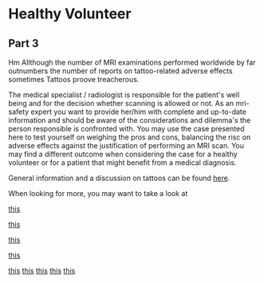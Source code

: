 # Healthy Volunteer

## Part 3

Hm Allthough the number of MRI examinations performed worldwide by far outnumbers the number of reports on 
tattoo-related adverse effects sometimes Tattoos proove treacherous. 



The medical specialist / radiologist is responsible for the patient's well being and for the decision whether scanning is allowed or not.
As an mri-safety expert you want to provide her/him with complete and up-to-date information and should be aware of the considerations and dilemma's 
the person responsible is confronted with. 
You may use the case presented here to test yourself on weighing the pros and cons, balancing the risc on adverse effects against the justification 
of performing an MRI scan. You may find a different outcome when considering the case for a healthy volunteer or for a patient that might benefit from a medical diagnosis.



General information and a discussion on tattoos can be found [here](http://www.mrisafety.com/SafetyInformation_view.php?editid1=228).

When looking for more, you may want to take a look at
<br>

[this](https://www.ajronline.org/doi/10.2214/AJR.06.5082)
<br>

[this](https://doi.org/10.1002/jmri.10049)
<bfr>

[this](https://journals.lww.com/plasreconsurg/Citation/1998/04000/MRI_INTERACTION_WITH_TATTOO_PIGMENTS.51.aspx)
<br>

[this]()
<br>

[this]()
[this]()
[this]()
[this]()
[this](https://www.ajronline.org/doi/full/10.2214/ajr.183.2.1830541)

